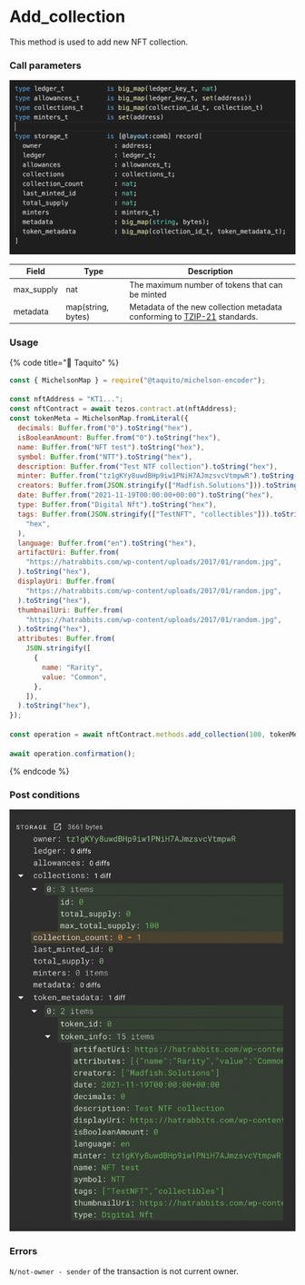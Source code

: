 # Add\_collection

This method is used to add new NFT collection.

### Call parameters&#x20;

![](<../../../../../.gitbook/assets/image (4).png>)

| Field       | Type               | Description                                                                                                                |
| ----------- | ------------------ | -------------------------------------------------------------------------------------------------------------------------- |
| max\_supply | nat                | The maximum number of tokens that can be minted                                                                            |
| metadata    | map(string, bytes) | Metadata of the new collection  metadata conforming to [TZIP-21](https://tzip.tezosagora.org/proposal/tzip-21/) standards. |

### Usage

{% code title="🌮 Taquito" %}
```javascript
const { MichelsonMap } = require("@taquito/michelson-encoder");

const nftAddress = "KT1...";
const nftContract = await tezos.contract.at(nftAddress);
const tokenMeta = MichelsonMap.fromLiteral({
  decimals: Buffer.from("0").toString("hex"),
  isBooleanAmount: Buffer.from("0").toString("hex"),
  name: Buffer.from("NFT test").toString("hex"),
  symbol: Buffer.from("NTT").toString("hex"),
  description: Buffer.from("Test NTF collection").toString("hex"),
  minter: Buffer.from("tz1gKYy8uwdBHp9iw1PNiH7AJmzsvcVtmpwR").toString("hex"),
  creators: Buffer.from(JSON.stringify(["Madfish.Solutions"])).toString("hex"),
  date: Buffer.from("2021-11-19T00:00:00+00:00").toString("hex"),
  type: Buffer.from("Digital Nft").toString("hex"),
  tags: Buffer.from(JSON.stringify(["TestNFT", "collectibles"])).toString(
    "hex",
  ),
  language: Buffer.from("en").toString("hex"),
  artifactUri: Buffer.from(
    "https://hatrabbits.com/wp-content/uploads/2017/01/random.jpg",
  ).toString("hex"),
  displayUri: Buffer.from(
    "https://hatrabbits.com/wp-content/uploads/2017/01/random.jpg",
  ).toString("hex"),
  thumbnailUri: Buffer.from(
    "https://hatrabbits.com/wp-content/uploads/2017/01/random.jpg",
  ).toString("hex"),
  attributes: Buffer.from(
    JSON.stringify([
      {
        name: "Rarity",
        value: "Сommon",
      },
    ]),
  ).toString("hex"),
});

const operation = await nftContract.methods.add_collection(100, tokenMeta).send();

await operation.confirmation();
```
{% endcode %}

### Post conditions&#x20;

![](<../../../../../.gitbook/assets/image (9).png>)

### Errors

`N/not-owner - sender` of the transaction is not current owner.
